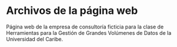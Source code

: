 # Archivos de la página web
Página web de la empresa de consultoría ficticia para la clase de Herramientas para la Gestión de Grandes Volúmenes de Datos de la Universidad del Caribe.
